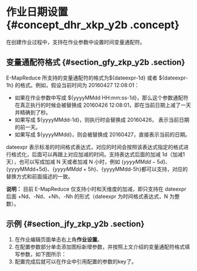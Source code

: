 # 作业日期设置 {#concept_dhr_xkp_y2b .concept}

在创建作业过程中，支持在作业参数中设置时间变量通配符。

## 变量通配符格式 {#section_gfy_zkp_y2b .section}

E-MapReduce 所支持的变量通配符的格式为$\{dateexpr-1d\} 或者 $\{dateexpr-1h\} 的格式。例如，假设当前时间为 20160427 12:08:01：

-   如果在作业参数中写成 $\{yyyyMMdd HH:mm:ss-1d\}，那么这个参数通配符在真正执行的时候会被替换成 20160426 12:08:01，即在当前日期上减了一天并精确到了秒。
-   如果写成 $\{yyyyMMdd-1d\}，则执行时会替换成 20160426， 表示当前日期的前一天。
-   如果写成 $\{yyyyMMdd\}，则会被替换成 20160427，直接表示当前的日期。

dateexpr 表示标准的时间格式表达式，对应的时间会按照该表达式指定的格式进行格式化，后面可以再跟上对应加减的时间。支持表达式后面的加减 1d（加减1天），也可以写成加减 N 天或者加减 N 小时，例如 $\{yyyyMMdd-5d\}、$\{yyyyMMdd+5d\}、$\{yyyyMMdd+5h\}、$\{yyyyMMdd-5h\}都可以支持，对应的替换方式和前面描述的一致。

**说明：** 目前 E-MapReduce 仅支持小时和天维度的加减，即只支持在 dateexpr 后面 +Nd、-Nd、+Nh、-Nh 的形式（dateexpr 为时间格式表达式，N 为整数）。

## 示例 {#section_jfy_zkp_y2b .section}

1.  在作业编辑页面单击右上角**作业设置**。
2.  在配置参数部分单击添加图标新增参数，并按照上文介绍的变量通配符格式填写参数，如下图所示：
3.  配置完成后就可以在作业中引用配置的参数的key了。 

